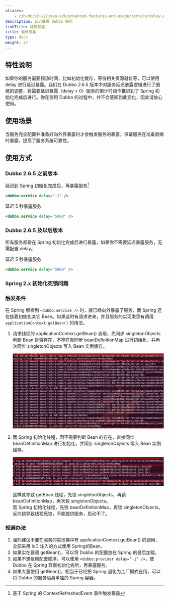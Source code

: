 ```yaml
---
aliases:
    - /zh/docs3-v2/java-sdk/advanced-features-and-usage/service/delay-publish/
description: 延迟暴露 Dubbo 服务
linkTitle: 延迟暴露
title: 延迟暴露
type: docs
weight: 27
---
```




## 特性说明
如果你的服务需要预热时间，比如初始化缓存，等待相关资源就位等，可以使用 delay 进行延迟暴露。我们在 Dubbo 2.6.5 版本中对服务延迟暴露逻辑进行了细微的调整，将需要延迟暴露（delay > 0）服务的倒计时动作推迟到了 Spring 初始化完成后进行。你在使用 Dubbo 的过程中，并不会感知到此变化，因此请放心使用。

## 使用场景
当服务完全配置并准备好向外界暴露时才会触发服务的暴露，保证服务在准备就绪时暴露，提高了服务系统可靠性。


## 使用方式

### Dubbo 2.6.5 之前版本

延迟到 Spring 初始化完成后，再暴露服务[^1]

```xml
<dubbo:service delay="-1" />
```

延迟 5 秒暴露服务

```xml
<dubbo:service delay="5000" />
```

### Dubbo 2.6.5 及以后版本

所有服务都将在 Spring 初始化完成后进行暴露，如果你不需要延迟暴露服务，无需配置 delay。

延迟 5 秒暴露服务

```xml
<dubbo:service delay="5000" />
```

### Spring 2.x 初始化死锁问题

### 触发条件

在 Spring 解析到 `<dubbo:service />` 时，就已经向外暴露了服务，而 Spring 还在接着初始化其它 Bean。如果这时有请求进来，并且服务的实现类里有调用 `applicationContext.getBean()` 的用法。

1. 请求线程的 applicationContext.getBean() 调用，先同步 singletonObjects 判断 Bean 是否存在，不存在就同步 beanDefinitionMap 进行初始化，并再次同步 singletonObjects 写入 Bean 实例缓存。 

    ![deadlock](/imgs/user/lock-get-bean.jpg)  

2. 而 Spring 初始化线程，因不需要判断 Bean 的存在，直接同步 beanDefinitionMap 进行初始化，并同步 singletonObjects 写入 Bean 实例缓存。
  
    ![/user-guide/images/lock-init-context.jpg](/imgs/user/lock-init-context.jpg)  

    这样就导致 getBean 线程，先锁 singletonObjects，再锁 beanDefinitionMap，再次锁 singletonObjects。  
而 Spring 初始化线程，先锁 beanDefinitionMap，再锁 singletonObjects。反向锁导致线程死锁，不能提供服务，启动不了。  

### 规避办法

1. 强烈建议不要在服务的实现类中有 applicationContext.getBean() 的调用，全部采用 IoC 注入的方式使用 Spring的Bean。
2. 如果实在要调 getBean()，可以将 Dubbo 的配置放在 Spring 的最后加载。
3. 如果不想依赖配置顺序，可以使用 `<dubbo:provider delay=”-1” />`，使 Dubbo 在 Spring 容器初始化完后，再暴露服务。
4. 如果大量使用 getBean()，相当于已经把 Spring 退化为工厂模式在用，可以将 Dubbo 的服务隔离单独的 Spring 容器。

[^1]: 基于 Spring 的 ContextRefreshedEvent 事件触发暴露